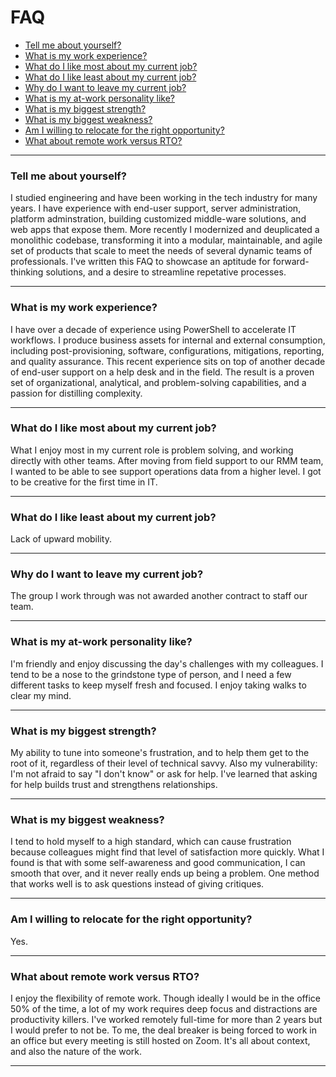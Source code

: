 # FAQ
<!--
* [What is a challenge I am seeking?](https://github.com/tonypags/resume/blob/master/FAQ.md#what-is-a-challenge-I-am-seeking)
* [Why have I stayed at my current job for so long?](https://github.com/tonypags/resume/blob/master/FAQ.md#why-have-i-stayed-at-my-current-job-for-so-long)
* [What type of company am I looking for?](https://github.com/tonypags/resume/blob/master/FAQ.md#what-type-of-company-am-I-looking-for) 
--> 
<!--ts-->
* [Tell me about yourself?](https://github.com/tonypags/resume/blob/master/FAQ.md#tell-me-about-yourself)
* [What is my work experience?](https://github.com/tonypags/resume/blob/master/FAQ.md#what-is-my-work-experience)
* [What do I like most about my current job?](https://github.com/tonypags/resume/blob/master/FAQ.md#what-do-I-like-most-about-my-current-job)
* [What do I like least about my current job?](https://github.com/tonypags/resume/blob/master/FAQ.md#what-do-I-like-least-about-my-current-job)
* [Why do I want to leave my current job?](https://github.com/tonypags/resume/blob/master/FAQ.md#why-do-I-want-to-leave-my-current-job)
* [What is my at-work personality like?](https://github.com/tonypags/resume/blob/master/FAQ.md#what-is-my-at-work-personality-like)
* [What is my biggest strength?](https://github.com/tonypags/resume/blob/master/FAQ.md#what-is-my-biggest-strength)
* [What is my biggest weakness?](https://github.com/tonypags/resume/blob/master/FAQ.md#what-is-my-biggest-weakness)
* [Am I willing to relocate for the right opportunity?](https://github.com/tonypags/resume/blob/master/FAQ.md#am-I-willing-to-relocate-for-the-right-opportunity)
* [What about remote work versus RTO?](https://github.com/tonypags/resume/blob/master/FAQ.md#What-about-remote-work-versus-rto)
<!--te-->

---
### Tell me about yourself?
I studied engineering and have been working in the tech industry for many years. I have experience with end-user support, server administration, platform adminstration, building customized middle-ware solutions, and web apps that expose them. More recently I modernized and deuplicated a monolithic codebase, transforming it into a modular, maintainable, and agile set of products that scale to meet the needs of several dynamic teams of professionals.
I've written this FAQ to showcase an aptitude for forward-thinking solutions, and a desire to streamline repetative processes.

---
### What is my work experience?
I have over a decade of experience using PowerShell to accelerate IT workflows. I produce business assets for internal and external consumption, including post-provisioning, software, configurations, mitigations, reporting, and quality assurance. This recent experience sits on top of another decade of end-user support on a help desk and in the field. The result is a proven set of organizational, analytical, and problem-solving capabilities, and a passion for distilling complexity.

---
### What do I like most about my current job?
What I enjoy most in my current role is problem solving, and working directly with other teams.
After moving from field support to our RMM team, I wanted to be able to see support operations data from a higher level. I got to be creative for the first time in IT.

---
### What do I like least about my current job?
Lack of upward mobility.

---
### Why do I want to leave my current job?
The group I work through was not awarded another contract to staff our team.

<!--
---
### What is a challenge I am seeking?
I like solving problems, specifically pattern recognition and optimization. Like a lot of automation-minded geeks, I tend to apply myself toward a more efficient state. 

---
### Why have I stayed at my current job for so long?
There were a lot of opportunities and I had different roles every couple of years. I aim to stay at my next company as long or longer. We survive because we adapt. Let's adapt together!

---
### What type of company am I looking for?
One with a clear vision, and who reward teams, not just individuals. I prefer to be on a team and have a leader that respects my talents and shortcomings, assigns me appropriately, and who keeps challenging me. 
-->
---
### What is my at-work personality like?
I'm friendly and enjoy discussing the day's challenges with my colleagues. I tend to be a nose to the grindstone type of person, and I need a few different tasks to keep myself fresh and focused. I enjoy taking walks to clear my mind. 

---
### What is my biggest strength?
My ability to tune into someone's frustration, and to help them get to the root of it, regardless of their level of technical savvy. Also my vulnerability: I'm not afraid to say "I don't know" or ask for help. I've learned that asking for help builds trust and strengthens relationships. 

---
### What is my biggest weakness?
I tend to hold myself to a high standard, which can cause frustration because colleagues might find that level of satisfaction more quickly. What I found is that with some self-awareness and good communication, I can smooth that over, and it never really ends up being a problem. One method that works well is to ask questions instead of giving critiques. 

---
### Am I willing to relocate for the right opportunity?
Yes. 

---
### What about remote work versus RTO?
I enjoy the flexibility of remote work. Though ideally I would be in the office 50% of the time, a lot of my work requires deep focus and distractions are productivity killers. I've worked remotely full-time for more than 2 years but I would prefer to not be. To me, the deal breaker is being forced to work in an office but every meeting is still hosted on Zoom. It's all about context, and also the nature of the work.

---
<!-- note here -->

